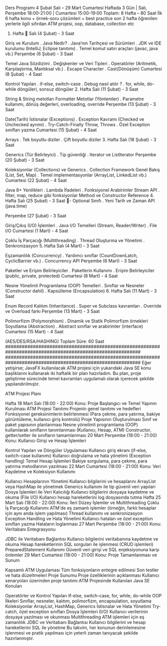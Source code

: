 Ders Programı
4 Şubat Salı – 29 Mart Cumartesi Haftada 3 Gün | Salı, Perşembe 18:00-21:00 | Cumartesi 15:00-19:00 Toplam: 8 Hafta – 80 Saat İlk 6 hafta konu + örnek-soru çözümleri + best practice son 2 hafta öğrenilen yerlerle ilgili sıfırdan ATM projesi, oop, database, collection etc
1. Hafta
   🚀 Salı (4 Şubat) - 3 Saat

Giriş ve Kurulum . Java Nedir? . Java’nın Tarihçesi ve Sürümleri . JDK ve IDE kurulumu (IntelliJ, Eclipse tanıtımı) . Temel komut satırı araçları (javac, java vb.)
Perşembe (6 Şubat) - 3 Saat

Temel Java Sözdizimi . Değişkenler ve Veri Tipleri . Operatörler (Aritmetik, Karşılaştırma, Mantıksal vb.) . Escape Character . Cast(Dönüşüm)
Cumartesi (8 Şubat) - 4 Saat

Kontrol Yapıları . if-else, switch-case . Debug nasıl atılır ? . for, while, do-while döngüleri, sonsuz döngüler
2. Hafta
   Salı (11 Şubat) - 3 Saat

String & String metotları
Formatter
Metotlar (Yöntemler) . Parametre kullanımı, dönüş değerleri, overloading, override
Perşembe (13 Şubat) - 3 Saat

Date(Tarih)
İstisnalar (Exceptions) . Exception Kavramı (Checked ve Unchecked ayrımı) . Try-Catch-Finally
Throw, Throws . Özel Exception sınıfları yazma
Cumartesi (15 Şubat) - 4 Saat

Arrays . Tek boyutlu diziler . Çift boyutlu diziler
3. Hafta
   Salı (18 Şubat) - 3 Saat

Generics (Tür Belirleyici) . Tip güvenliği . Iterator ve ListIterator
Perşembe (20 Şubat) - 3 Saat

Koleksiyonlar (Collections) ve Generics . Collection Framework Genel Bakış (List, Set, Map) . Temel implementasyonlar (ArrayList, LinkedList vb.)
Cumartesi (22 Şubat) - 4 Saat

Java 8+ Yenilikleri . Lambda İfadeleri . Fonksiyonel Arabirimler
Stream API . filter, map, reduce gibi fonksiyonlar
Method ve Constructor Reference
4. Hafta
   Salı (25 Şubat) - 3 Saat 🚀- Optional Sınıfı . Yeni Tarih ve Zaman API (java.time)

Perşembe (27 Şubat) - 3 Saat

Giriş/Çıkış (I/O) İşlemleri . Java I/O Temelleri (Stream, Reader/Writer) . File I/O
Cumartesi (1 Mart) - 4 Saat

Çoklu İş Parçacığı (Multithreading) . Thread Oluşturma ve Yönetimi . Senkronizasyon
5. Hafta
   Salı (4 Mart) - 3 Saat

Eşzamanlılık (Concurrency) . Yardımcı sınıflar (CountDownLatch, CyclicBarrier vb.) . Concurrency API
Perşembe (6 Mart) - 3 Saat

Paketler ve Erişim Belirleyiciler . Paketlerin Kullanımı . Erişim Belirleyiciler (public, private, protected)
Cumartesi (8 Mart) - 4 Saat

Nesne Yönelimli Programlama (OOP) Temelleri . Sınıflar ve Nesneler (Constructor dahil) . Kapsülleme (Encapsulation)
6. Hafta
   Salı (11 Mart) - 3 Saat

Enum
Record
Kalıtım (Inheritance) . Super ve Subclass kavramları . Override ve Overload farkı
Perşembe (13 Mart) - 3 Saat

Polimorfizm (Polymorphism) . Dinamik ve Statik Polimorfizm örnekleri
Soyutlama (Abstraction) . Abstract sınıflar ve arabirimler (interface)
Cumartesi (15 Mart) - 4 Saat

(AES/DES/RSA/HASHING)
Toplam Süre: 60 Saat
######################################################################################################### ######################################################################################################### Eğer yetişirse; JavaFX kullanılacak ATM projesi için yukarıdaki Java SE konu başlıklarını kullanarak iki haftalık bir plan hazırladım. Bu plan, proje geliştirme sürecinde temel kavramları uygulamalı olarak içerecek şekilde yapılandırılmıştır.

ATM Projesi Planı

Hafta 18 Mart Salı (18:00 - 22:00) Konu: Proje Başlangıcı ve Temel Yapının Kurulması
ATM Projesi Tanıtımı
Projenin genel tanıtımı ve hedefleri
Fonksiyonel gereksinimlerin belirlenmesi (Para çekme, para yatırma, bakiye görüntüleme, kullanıcı giriş kontrolü)
Proje Yapısının Oluşturulması
Sınıf ve paket yapısının planlanması
Nesne yönelimli programlama (OOP) kullanılarak sınıfların tanımlanması (Kullanıcı, Hesap, ATM)
Constructor, getter/setter ile sınıfların tamamlanması
20 Mart Perşembe (18:00 - 21:00) Konu: Kullanıcı Girişi ve Hesap İşlemleri

Kontrol Yapıları ve Döngüler Uygulaması
Kullanıcı giriş ekranı (if-else, switch-case kullanımı)
Kullanıcı doğrulama ve hata yönetimi (Exception handling)
Temel Hesap İşlemleri
Bakiye sorgulama, para çekme, para yatırma metodlarının yazılması
22 Mart Cumartesi (18:00 - 21:00) Konu: Veri Kaydetme ve Koleksiyon Kullanımı

Kullanıcı Hesaplarının Yönetimi
Kullanıcı bilgilerini ve hesaplarını ArrayList veya HashMap ile yönetmek
Generics kullanımı ile tip güvenli veri yapıları
Dosya İşlemleri ile Veri Kalıcılığı
Kullanıcı bilgilerini dosyaya kaydetme ve okuma (File I/O)
Kullanıcı hesap hareketlerini log dosyasında tutma
Hafta 25 Mart Salı (18:00 - 22:00) Konu: İleri Düzey İşlemler ve Multithreading
Çoklu İş Parçacığı Kullanımı
ATM'de eş zamanlı işlemler (örneğin, farklı hesaplar için aynı anda işlem yapılması)
Thread kullanımı ve senkronizasyon
Exception Handling ve Hata Yönetimi
Kullanıcı hataları ve özel exception sınıfları yazma
Hataların loglanması
27 Mart Perşembe (18:00 - 21:00) Konu: Veritabanı Entegrasyonu

JDBC ile Veritabanı Bağlantısı
Kullanıcı bilgilerini veritabanına kaydetme ve okuma
Hesap hareketlerinin SQL sorguları ile işlenmesi (CRUD işlemleri)
PreparedStatement Kullanımı
Güvenli veri girişi ve SQL enjeksiyonuna karşı önlemler
29 Mart Cumartesi (18:00 - 21:00) Konu: Proje Tamamlanması ve Sunum

Kapsamlı ATM Uygulaması
Tüm fonksiyonların entegre edilmesi
Son testler ve hata düzeltmeleri
Proje Sunumu
Proje özelliklerinin açıklanması
Kullanıcı senaryoları üzerinden proje tanıtımı
ATM Projesinde Kullanılan Java SE Konuları

Operatörler ve Kontrol Yapıları
If-else, switch-case, for, while, do-while
OOP İlkeleri
Sınıflar, nesneler, kalıtım, polimorfizm, encapsulation, soyutlama
Koleksiyonlar
ArrayList, HashMap, Generics
İstisnalar ve Hata Yönetimi
Try-catch, özel exception sınıfları
Dosya İşlemleri (I/O)
Kullanıcı verilerinin dosyaya yazılması ve okunması
Multithreading
ATM işlemleri için eş zamanlılık
JDBC ve Veritabanı Bağlantısı
Kullanıcı bilgilerini ve hesap hareketlerini SQL ile yönetme
Bu takvim, her konunun derinlemesine işlenmesi ve pratik yapılması için yeterli zaman tanıyacak şekilde hazırlanmıştır.